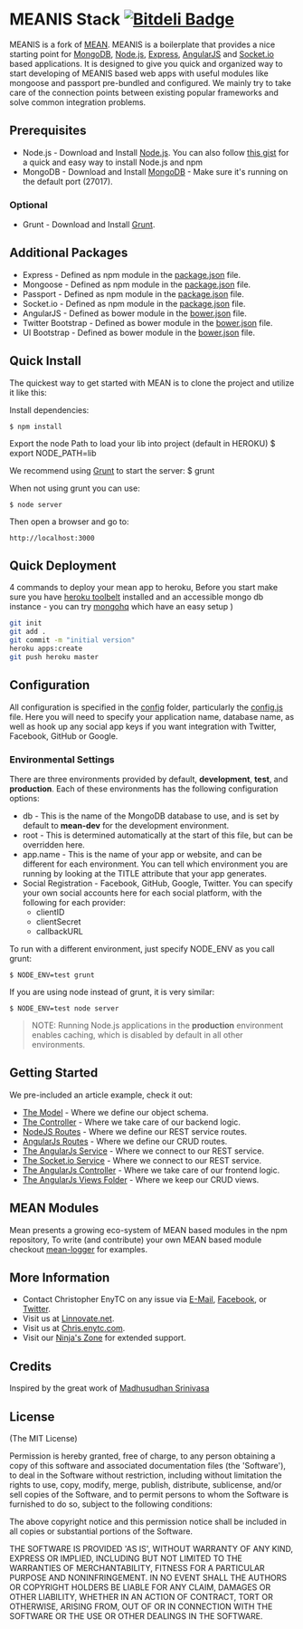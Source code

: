 # MEANIS Stack [![Bitdeli Badge](https://d2weczhvl823v0.cloudfront.net/chrisenytc/meanis/trend.png)](https://bitdeli.com/free "Bitdeli Badge")

MEANIS is a fork of [MEAN](https://github.com/chrisenytc/meanis). MEANIS is a boilerplate that provides a nice starting point for [MongoDB](http://www.mongodb.org/), [Node.js](http://www.nodejs.org/), [Express](http://expressjs.com/), [AngularJS](http://angularjs.org/) and [Socket.io](http://socket.io/) based applications. It is designed to give you quick and organized way to start developing of MEANIS based web apps with useful modules like mongoose and passport pre-bundled and configured. We mainly try to take care of the connection points between existing popular frameworks and solve common integration problems.  

## Prerequisites
* Node.js - Download and Install [Node.js](http://www.nodejs.org/download/). You can also follow [this gist](https://gist.github.com/isaacs/579814) for a quick and easy way to install Node.js and npm
* MongoDB - Download and Install [MongoDB](http://www.mongodb.org/downloads) - Make sure it's running on the default port (27017).

### Optional
* Grunt - Download and Install [Grunt](http://gruntjs.com).

## Additional Packages
* Express - Defined as npm module in the [package.json](package.json) file.
* Mongoose - Defined as npm module in the [package.json](package.json) file.
* Passport - Defined as npm module in the [package.json](package.json) file.
* Socket.io - Defined as npm module in the [package.json](package.json) file.
* AngularJS - Defined as bower module in the [bower.json](bower.json) file.
* Twitter Bootstrap - Defined as bower module in the [bower.json](bower.json) file.
* UI Bootstrap - Defined as bower module in the [bower.json](bower.json) file.

## Quick Install

 The quickest way to get started with MEAN is to clone the project and utilize it like this:

  Install dependencies:

    $ npm install

  Export the node Path to load your lib into project (default in HEROKU)
    $ export NODE_PATH=lib

  We recommend using [Grunt](https://github.com/gruntjs/grunt-cli) to start the server:
    $ grunt

  When not using grunt you can use:

    $ node server
    
  Then open a browser and go to:

    http://localhost:3000

## Quick Deployment
4 commands to deploy your mean app to heroku,
Before you start make sure you have <a href="https://toolbelt.heroku.com/">heroku toolbelt</a> installed and an accessible mongo db instance - you can try <a href="http://www.mongohq.com/">mongohq</a> which have an easy setup )

```bash
git init
git add .
git commit -m "initial version"
heroku apps:create
git push heroku master
```

## Configuration
All configuration is specified in the [config](config/) folder, particularly the [config.js](config/config.js) file. Here you will need to specify your application name, database name, as well as hook up any social app keys if you want integration with Twitter, Facebook, GitHub or Google.

### Environmental Settings

There are three environments provided by default, __development__, __test__, and __production__. Each of these environments has the following configuration options:
* db - This is the name of the MongoDB database to use, and is set by default to __mean-dev__ for the development environment.
* root - This is determined automatically at the start of this file, but can be overridden here.
* app.name - This is the name of your app or website, and can be different for each environment. You can tell which environment you are running by looking at the TITLE attribute that your app generates.
* Social Registration - Facebook, GitHub, Google, Twitter. You can specify your own social accounts here for each social platform, with the following for each provider:
	* clientID
	* clientSecret
	* callbackURL

To run with a different environment, just specify NODE_ENV as you call grunt:

	$ NODE_ENV=test grunt

If you are using node instead of grunt, it is very similar:

	$ NODE_ENV=test node server

> NOTE: Running Node.js applications in the __production__ environment enables caching, which is disabled by default in all other environments.

## Getting Started
  We pre-included an article example, check it out:
  * [The Model](https://github.com/chrisenytc/meanis/blob/master/app/models/article.js) - Where we define our object schema.
  * [The Controller](https://github.com/chrisenytc/meanis/blob/master/app/controllers/articles.js) - Where we take care of our backend logic.
  * [NodeJS Routes](https://github.com/chrisenytc/meanis/blob/master/config/routes.js) - Where we define our REST service routes.
  * [AngularJs Routes](https://github.com/chrisenytc/meanis/blob/master/public/js/config.js) - Where we define our CRUD routes.
  * [The AngularJs Service](https://github.com/chrisenytc/meanis/blob/master/public/js/services/articles.js) - Where we connect to our REST service.
  * [The Socket.io Service](https://github.com/chrisenytc/meanis/blob/master/public/js/services/socket.io.js) - Where we connect to our REST service.
  * [The AngularJs Controller](https://github.com/chrisenytc/meanis/blob/master/public/js/controllers/articles.js) - Where we take care of  our frontend logic.
  * [The AngularJs Views Folder](https://github.com/chrisenytc/meanis/blob/master/public/views/articles) - Where we keep our CRUD views.

## MEAN Modules
   Mean presents a growing eco-system of MEAN based modules in the npm repository, To write (and contribute) your own MEAN based module checkout [mean-logger](https://npmjs.org/package/mean-logger) for examples.
  
## More Information

  * Contact Christopher EnyTC on any issue via [E-Mail](mailto:chrisenytc@gmail.com), [Facebook](https://www.facebook.com/chrisenytc), or [Twitter](https://www.twitter.com/chrisenytc).
  * Visit us at [Linnovate.net](http://www.linnovate.net/).
  * Visit us at [Chris.enytc.com](http://chris.enytc.com/).
  * Visit our [Ninja's Zone](http://www.meanleanstartupmachine.com/) for extended support.

## Credits
Inspired by the great work of [Madhusudhan Srinivasa](https://github.com/madhums/)

## License

(The MIT License)

Permission is hereby granted, free of charge, to any person obtaining
a copy of this software and associated documentation files (the
'Software'), to deal in the Software without restriction, including
without limitation the rights to use, copy, modify, merge, publish,
distribute, sublicense, and/or sell copies of the Software, and to
permit persons to whom the Software is furnished to do so, subject to
the following conditions:

The above copyright notice and this permission notice shall be
included in all copies or substantial portions of the Software.

THE SOFTWARE IS PROVIDED 'AS IS', WITHOUT WARRANTY OF ANY KIND,
EXPRESS OR IMPLIED, INCLUDING BUT NOT LIMITED TO THE WARRANTIES OF
MERCHANTABILITY, FITNESS FOR A PARTICULAR PURPOSE AND NONINFRINGEMENT.
IN NO EVENT SHALL THE AUTHORS OR COPYRIGHT HOLDERS BE LIABLE FOR ANY
CLAIM, DAMAGES OR OTHER LIABILITY, WHETHER IN AN ACTION OF CONTRACT,
TORT OR OTHERWISE, ARISING FROM, OUT OF OR IN CONNECTION WITH THE
SOFTWARE OR THE USE OR OTHER DEALINGS IN THE SOFTWARE.
